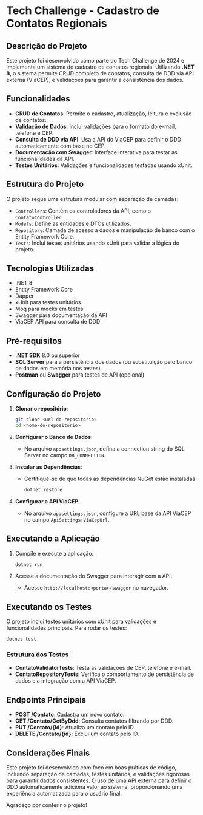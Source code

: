 
# Tech Challenge - Cadastro de Contatos Regionais

## Descrição do Projeto

Este projeto foi desenvolvido como parte do Tech Challenge de 2024 e implementa um sistema de cadastro de contatos regionais. Utilizando **.NET 8**, o sistema permite CRUD completo de contatos, consulta de DDD via API externa (ViaCEP), e validações para garantir a consistência dos dados. 

## Funcionalidades

- **CRUD de Contatos**: Permite o cadastro, atualização, leitura e exclusão de contatos.
- **Validação de Dados**: Inclui validações para o formato do e-mail, telefone e CEP.
- **Consulta de DDD via API**: Usa a API do ViaCEP para definir o DDD automaticamente com base no CEP.
- **Documentação com Swagger**: Interface interativa para testar as funcionalidades da API.
- **Testes Unitários**: Validações e funcionalidades testadas usando xUnit.

## Estrutura do Projeto

O projeto segue uma estrutura modular com separação de camadas:

- `Controllers`: Contém os controladores da API, como o `ContatoController`.
- `Models`: Define as entidades e DTOs utilizados.
- `Repository`: Camada de acesso a dados e manipulação de banco com o Entity Framework Core.
- `Tests`: Inclui testes unitários usando xUnit para validar a lógica do projeto.

## Tecnologias Utilizadas

- .NET 8
- Entity Framework Core
- Dapper
- xUnit para testes unitários
- Moq para mocks em testes
- Swagger para documentação da API
- ViaCEP API para consulta de DDD

## Pré-requisitos

- **.NET SDK** 8.0 ou superior
- **SQL Server** para a persistência dos dados (ou substituição pelo banco de dados em memória nos testes)
- **Postman** ou **Swagger** para testes de API (opcional)

## Configuração do Projeto

1. **Clonar o repositório**:
   ```bash
   git clone <url-do-repositorio>
   cd <nome-do-repositorio>
   ```

2. **Configurar o Banco de Dados**:
   - No arquivo `appsettings.json`, defina a connection string do SQL Server no campo `DB_CONNECTION`.

3. **Instalar as Dependências**:
   - Certifique-se de que todas as dependências NuGet estão instaladas:
     ```bash
     dotnet restore
     ```

4. **Configurar a API ViaCEP**:
   - No arquivo `appsettings.json`, configure a URL base da API ViaCEP no campo `ApiSettings:ViaCepUrl`.

## Executando a Aplicação

1. Compile e execute a aplicação:
   ```bash
   dotnet run
   ```

2. Acesse a documentação do Swagger para interagir com a API:
   - Acesse `http://localhost:<porta>/swagger` no navegador.

## Executando os Testes

O projeto inclui testes unitários com xUnit para validações e funcionalidades principais. Para rodar os testes:

```bash
dotnet test
```

### Estrutura dos Testes

- **ContatoValidatorTests**: Testa as validações de CEP, telefone e e-mail.
- **ContatoRepositoryTests**: Verifica o comportamento de persistência de dados e a integração com a API ViaCEP.

## Endpoints Principais

- **POST /Contato**: Cadastra um novo contato.
- **GET /Contato/GetByDdd**: Consulta contatos filtrando por DDD.
- **PUT /Contato/{id}**: Atualiza um contato pelo ID.
- **DELETE /Contato/{id}**: Exclui um contato pelo ID.

## Considerações Finais

Este projeto foi desenvolvido com foco em boas práticas de código, incluindo separação de camadas, testes unitários, e validações rigorosas para garantir dados consistentes. O uso de uma API externa para definir o DDD automaticamente adiciona valor ao sistema, proporcionando uma experiência automatizada para o usuário final.

Agradeço por conferir o projeto!
